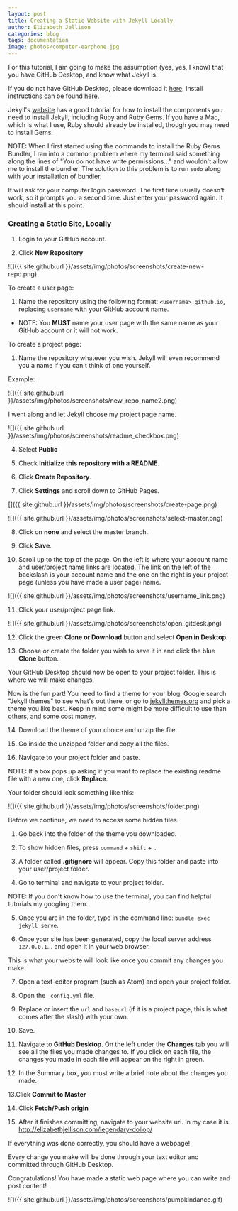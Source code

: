 ```yaml
---
layout: post
title: Creating a Static Website with Jekyll Locally
author: Elizabeth Jellison
categories: blog
tags: documentation
image: photos/computer-earphone.jpg
---
```

For this tutorial, I am going to make the assumption (yes, yes, I know) that you have GitHub Desktop, and know what Jekyll is.

If you do not have GitHub Desktop, please download it [here](https://desktop.github.com/). Install instructions can be found [here](https://help.github.com/desktop/guides/getting-started-with-github-desktop/installing-github-desktop/).

Jekyll's [website](https://jekyllrb.com/docs/installation/) has a good tutorial for how to install the components you need to install Jekyll, including Ruby and Ruby Gems. If you have a Mac, which is what I use, Ruby should already be installed, though you may need to install Gems.

NOTE: When I first started using the commands to install the Ruby Gems Bundler, I ran into a common problem where my terminal said something along the lines of "You do not have write permissions..." and wouldn't allow me to install the bundler. The solution to this problem is to run `sudo` along with your installation of bundler.

It will ask for your computer login password. The first time usually doesn't work, so it prompts you a second time. Just enter your password again. It should install at this point.

### Creating a Static Site, Locally

1. Login to your GitHub account.

2. Click **New Repository**

![]({{ site.github.url }}/assets/img/photos/screenshots/create-new-repo.png)

To create a user page:

1. Name the repository using the following format: `<username>.github.io`, replacing `username` with your GitHub account name.

  - NOTE: You **MUST** name your user page with the same name as your GitHub account or it will not work.

To create a project page:

1. Name the repository whatever you wish. Jekyll will even recommend you a name if you can't think of one yourself.

Example:

![]({{ site.github.url }}/assets/img/photos/screenshots/new_repo_name2.png)

  I went along and let Jekyll choose my project page name.

![]({{ site.github.url }}/assets/img/photos/screenshots/readme_checkbox.png)

4. Select **Public**

5. Check **Initialize this repository with a README**.

6. Click **Create Repository**.

7. Click **Settings** and scroll down to GitHub Pages.

[]({{ site.github.url }}/assets/img/photos/screenshots/create-page.png)

![]({{ site.github.url }}/assets/img/photos/screenshots/select-master.png)

8. Click on **none** and select the master branch.

9. Click **Save**.

10. Scroll up to the top of the page. On the left is where your account name and user/project name links are located. The link on the left of the backslash is your account name and the one on the right is your project page (unless you have made a user page) name.

![]({{ site.github.url }}/assets/img/photos/screenshots/username_link.png)

11. Click your user/project page link.

![]({{ site.github.url }}/assets/img/photos/screenshots/open_gitdesk.png)

12. Click the green **Clone or Download** button and select **Open in Desktop**.

13. Choose or create the folder you wish to save it in and click the blue **Clone** button.

Your GitHub Desktop should now be open to your project folder. This is where we will make changes.

Now is the fun part! You need to find a theme for your blog. Google search "Jekyll themes" to see what's out there, or go to [jekyllthemes.org](http://jekyllthemes.org/) and pick a theme you like best. Keep in mind some might be more difficult to use than others, and some cost money.

14. Download the theme of your choice and unzip the file.

15. Go inside the unzipped folder and copy all the files.

16. Navigate to your project folder and paste.

NOTE: If a box pops up asking if you want to replace the existing readme file with a new one, click **Replace**.

Your folder should look something like this:

![]({{ site.github.url }}/assets/img/photos/screenshots/folder.png)

Before we continue, we need to access some hidden files.

1. Go back into the folder of the theme you downloaded.

2. To show hidden files, press `command` + `shift` + `.`

3. A folder called **.gitignore** will appear. Copy this folder and paste into your user/project folder.

4. Go to terminal and navigate to your project folder.

NOTE: If you don't know how to use the terminal, you can find helpful tutorials my googling them.

5. Once you are in the folder, type in the command line: `bundle exec jekyll serve`.

6. Once your site has been generated, copy the local server address `127.0.0.1`... and open it in your web browser.

This is what your website will look like once you commit any changes you make.

7. Open a text-editor program (such as Atom) and open your project folder.

8. Open the `_config.yml` file.

9. Replace or insert the `url` and `baseurl` (if it is a project page, this is what comes after the slash) with your own.

10. Save.

11. Navigate to **GitHub Desktop**. On the left under the **Changes** tab you will see all the files you made changes to. If you click on each file, the changes you made in each file will appear on the right in green.

12. In the Summary box, you must write a brief note about the changes you made.

13.Click **Commit to Master**

14. Click **Fetch/Push origin**

15. After it finishes committing, navigate to your website url. In my case it is http://elizabethjellison.com/legendary-dollop/

If everything was done correctly, you should have a webpage!

Every change you make will be done through your text editor and committed through GitHub Desktop.

Congratulations! You have made a static web page where you can write and post content!

![]({{ site.github.url }}/assets/img/photos/screenshots/pumpkindance.gif)
